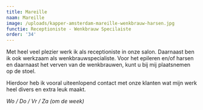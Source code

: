```yaml
---
title: Mareille
naam: Mareille
image: /uploads/kapper-amsterdam-mareille-wenkbrauw-harsen.jpg
functie: Receptioniste - Wenkbrauw Specilaiste
order: '34'
---
```


Met heel veel plezier werk ik als receptioniste in onze salon. Daarnaast ben ik ook werkzaam als wenkbrauwspecialiste. Voor het epileren en/of harsen en daarnaast het verven van de wenkbrauwen, kunt u bij mij plaatsnemen op de stoel.

Hierdoor heb ik vooral uiteenlopend contact met onze klanten wat mijn werk heel divers en extra leuk maakt.

*Wo / Do / Vr / Za (om de week)*